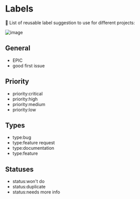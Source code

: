 # Labels

:floppy_disk: List of reusable label suggestion to use for different projects:

![image](https://user-images.githubusercontent.com/16833945/180225653-733b384c-359f-4777-9f91-a7ebd3be007f.png)

## General

- EPIC
- good first issue

## Priority
- priority:critical
- priority:high
- priority:medium
- priority:low

## Types

- type:bug
- type:feature request
- type:documentation
- type:feature

## Statuses

- status:won't do
- status:duplicate
- status:needs more info
